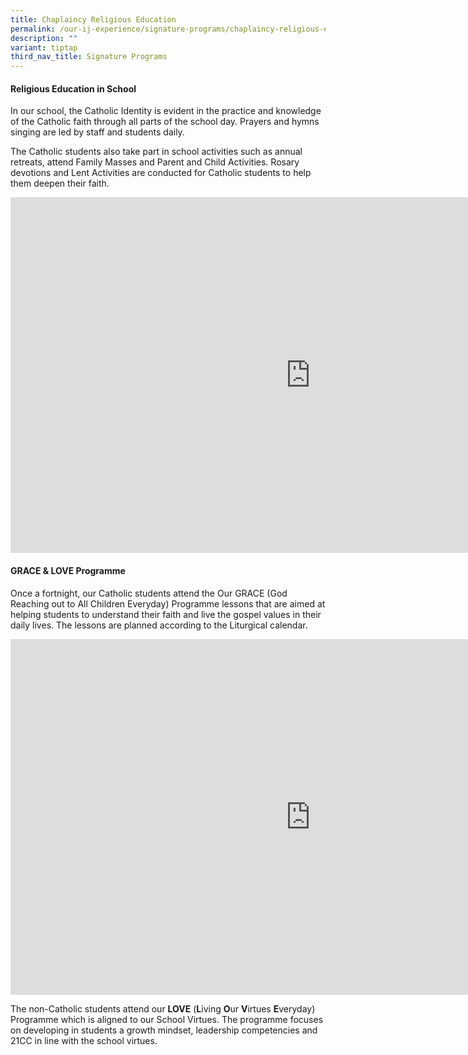 ```yaml
---
title: Chaplaincy Religious Education
permalink: /our-ij-experience/signature-programs/chaplaincy-religious-education/
description: ""
variant: tiptap
third_nav_title: Signature Programs
---
```

<h4>Religious Education in School</h4>
<p>In our school, the Catholic Identity is evident in the practice and knowledge
of the Catholic faith through all parts of the school day. Prayers and
hymns singing are led by staff and students daily.</p>
<p>The Catholic students also take part in school activities such as annual
retreats, attend Family Masses and Parent and Child Activities. Rosary
devotions and Lent Activities are conducted for Catholic students to help
them deepen their faith.</p>
<div class="iframe-wrapper">
<iframe height="569" width="960" allowfullscreen="true" frameborder="0" src="https://docs.google.com/presentation/d/e/2PACX-1vTlJRniBprYtSluPFHSvueKACGoOrA4ClWT7t9UeZWIdJ4PBoHCZW_orKzAh5Lquyqnw_oHjUGw7BN8/embed?start=true&amp;loop=true&amp;delayms=5000"></iframe>
</div>
<h4>GRACE &amp; LOVE Programme</h4>
<p>Once a fortnight, our Catholic students attend the Our GRACE (God Reaching
out to All Children Everyday) Programme lessons that are aimed at helping
students to understand their faith and live the gospel values in their
daily lives. The lessons are planned according to the Liturgical calendar.</p>
<div class="iframe-wrapper">
<iframe height="569" width="960" allowfullscreen="true" frameborder="0" src="https://docs.google.com/presentation/d/e/2PACX-1vT7TWggJGiq17QFwPaf6bjPayf1tbZBIvynmh9TH0AJ-3LN77SqrLZ3u1kjbRQHtcYQonvblbIfavo5/embed?start=true&amp;loop=true&amp;delayms=5000"></iframe>
</div>
<p>The non-Catholic students attend our <strong>LOVE</strong> (<strong>L</strong>iving <strong>O</strong>ur <strong>V</strong>irtues <strong>E</strong>veryday)
Programme which is aligned to our School Virtues. The programme focuses
on developing in students a growth mindset, leadership competencies and
21CC in line with the school virtues.</p>